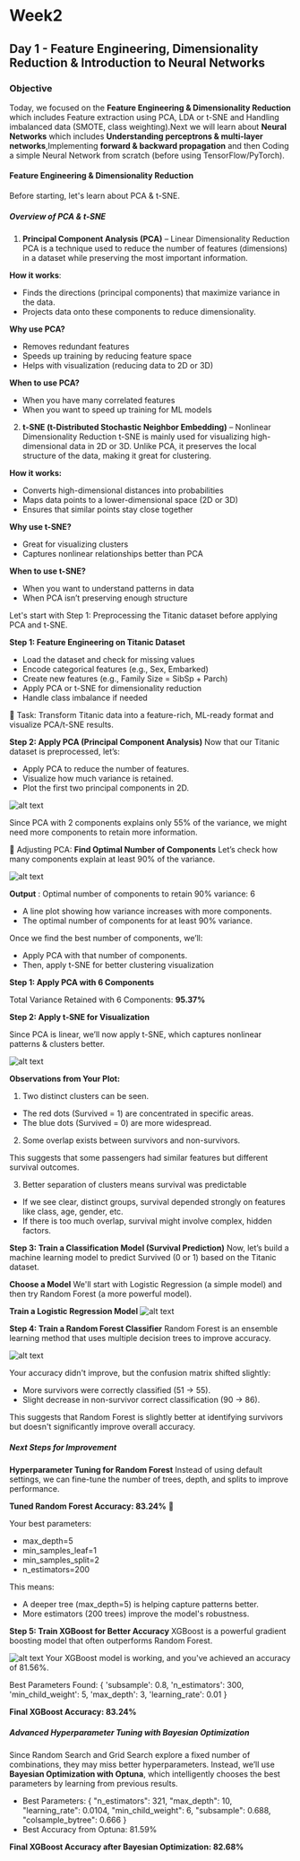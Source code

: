 # Week2 

## Day 1 - Feature Engineering, Dimensionality Reduction & Introduction to Neural Networks

### Objective
Today, we focused on the **Feature Engineering & Dimensionality Reduction** which includes Feature extraction using PCA, LDA or t-SNE and Handling imbalanced data (SMOTE, class weighting).Next we will learn about **Neural Networks** which includes **Understanding perceptrons & multi-layer networks**,Implementing **forward & backward propagation** and then Coding a simple Neural Network from scratch (before using TensorFlow/PyTorch).

#### Feature Engineering & Dimensionality Reduction
Before starting, let's learn about PCA & t-SNE.

##### Overview of PCA & t-SNE

1. **Principal Component Analysis (PCA)** – Linear Dimensionality Reduction
PCA is a technique used to reduce the number of features (dimensions) in a dataset while preserving the most important information.

 **How it works**:

- Finds the directions (principal components) that maximize variance in the data.
- Projects data onto these components to reduce dimensionality.

 **Why use PCA?**

- Removes redundant features
- Speeds up training by reducing feature space
- Helps with visualization (reducing data to 2D or 3D)

**When to use PCA?**

- When you have many correlated features
- When you want to speed up training for ML models

2. **t-SNE (t-Distributed Stochastic Neighbor Embedding)** – Nonlinear Dimensionality Reduction
t-SNE is mainly used for visualizing high-dimensional data in 2D or 3D. Unlike PCA, it preserves the local structure of the data, making it great for clustering.

**How it works:**

- Converts high-dimensional distances into probabilities
- Maps data points to a lower-dimensional space (2D or 3D)
- Ensures that similar points stay close together

**Why use t-SNE?**

- Great for visualizing clusters
- Captures nonlinear relationships better than PCA

**When to use t-SNE?**

- When you want to understand patterns in data
- When PCA isn’t preserving enough structure

Let's start with Step 1: Preprocessing the Titanic dataset before applying PCA and t-SNE.

**Step 1: Feature Engineering on Titanic Dataset**
- Load the dataset and check for missing values
- Encode categorical features (e.g., Sex, Embarked)
- Create new features (e.g., Family Size = SibSp + Parch)
- Apply PCA or t-SNE for dimensionality reduction
- Handle class imbalance if needed

📌 Task: Transform Titanic data into a feature-rich, ML-ready format and visualize PCA/t-SNE results.

**Step 2: Apply PCA (Principal Component Analysis)**
Now that our Titanic dataset is preprocessed, let’s:
- Apply PCA to reduce the number of features.
- Visualize how much variance is retained.
- Plot the first two principal components in 2D.

![alt text](images/pca.png)

Since PCA with 2 components explains only 55% of the variance, we might need more components to retain more information.

📌 Adjusting PCA: **Find Optimal Number of Components**
Let’s check how many components explain at least 90% of the variance.

![alt text](images/pca_components.png)

**Output** : Optimal number of components to retain 90% variance: 6

- A line plot showing how variance increases with more components.
- The optimal number of components for at least 90% variance.


Once we find the best number of components, we’ll:
- Apply PCA with that number of components.
- Then, apply t-SNE for better clustering visualization

**Step 1: Apply PCA with 6 Components**

Total Variance Retained with 6 Components: **95.37%**

**Step 2: Apply t-SNE for Visualization**

Since PCA is linear, we’ll now apply t-SNE, which captures nonlinear patterns & clusters better.

![alt text](images/t-SNE.png)

**Observations from Your Plot:**
1. Two distinct clusters can be seen.

- The red dots (Survived = 1) are concentrated in specific areas.
- The blue dots (Survived = 0) are more widespread.

2. Some overlap exists between survivors and non-survivors.

This suggests that some passengers had similar features but different survival outcomes.

3. Better separation of clusters means survival was predictable

- If we see clear, distinct groups, survival depended strongly on features like class, age, gender, etc.
- If there is too much overlap, survival might involve complex, hidden factors.

**Step 3: Train a Classification Model (Survival Prediction)**
Now, let’s build a machine learning model to predict Survived (0 or 1) based on the Titanic dataset.

**Choose a Model**
We'll start with Logistic Regression (a simple model) and then try Random Forest (a more powerful model).

**Train a Logistic Regression Model**
![alt text](images/train_logistic.png)

**Step 4: Train a Random Forest Classifier**
Random Forest is an ensemble learning method that uses multiple decision trees to improve accuracy.

![alt text](images/random_forest.png)

Your accuracy didn't improve, but the confusion matrix shifted slightly:

- More survivors were correctly classified (51 → 55).
- Slight decrease in non-survivor correct classification (90 → 86).

This suggests that Random Forest is slightly better at identifying survivors but doesn't significantly improve overall accuracy.


##### Next Steps for Improvement

**Hyperparameter Tuning for Random Forest**
Instead of using default settings, we can fine-tune the number of trees, depth, and splits to improve performance.

**Tuned Random Forest Accuracy: 83.24%** 🚀

Your best parameters:
- max_depth=5
- min_samples_leaf=1
- min_samples_split=2
- n_estimators=200

This means:
- A deeper tree (max_depth=5) is helping capture patterns better.
- More estimators (200 trees) improve the model's robustness.

**Step 5: Train XGBoost for Better Accuracy**
XGBoost is a powerful gradient boosting model that often outperforms Random Forest.

![alt text](images/xgboost.png)
Your XGBoost model is working, and you've achieved an accuracy of 81.56%. 

Best Parameters Found:
{
    'subsample': 0.8,
    'n_estimators': 300,
    'min_child_weight': 5,
    'max_depth': 3,
    'learning_rate': 0.01
}

**Final XGBoost Accuracy: 83.24%**


##### Advanced Hyperparameter Tuning with Bayesian Optimization
Since Random Search and Grid Search explore a fixed number of combinations, they may miss better hyperparameters. Instead, we’ll use **Bayesian Optimization with Optuna**, which intelligently chooses the best parameters by learning from previous results.

- Best Parameters:
{
    "n_estimators": 321,
    "max_depth": 10,
    "learning_rate": 0.0104,
    "min_child_weight": 6,
    "subsample": 0.688,
    "colsample_bytree": 0.666
}
- Best Accuracy from Optuna: 81.59%

**Final XGBoost Accuracy after Bayesian Optimization: 82.68%**
